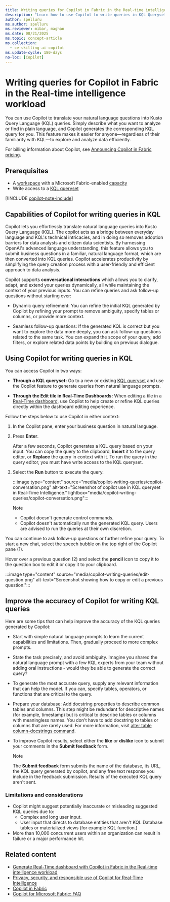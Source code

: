 ```yaml
---
title: Writing queries for Copilot in Fabric in the Real-time intelligence workload
description: "Learn how to use Copilot to write queries in KQL Queryset."
author: spelluru
ms.author: spelluru
ms.reviewer: mibar, maghan
ms.date: 08/21/2025
ms.topic: concept-article
ms.collection:
  - ce-skilling-ai-copilot
ms.update-cycle: 180-days
no-loc: [Copilot]
---
```


# Writing queries for Copilot in Fabric in the Real-time intelligence workload

You can use Copilot to translate your natural language questions into Kusto Query Language (KQL) queries. Simply describe what you want to analyze or find in plain language, and Copilot generates the corresponding KQL query for you. This feature makes it easier for anyone—regardless of their familiarity with KQL—to explore and analyze data efficiently.

For billing information about Copilot, see [Announcing Copilot in Fabric pricing](https://blog.fabric.microsoft.com/en-us/blog/announcing-fabric-copilot-pricing-2/).

## Prerequisites

- A [workspace](../fundamentals/create-workspaces.md) with a Microsoft Fabric-enabled [capacity](../enterprise/licenses.md#capacity)
- Write access to a [KQL queryset](../real-time-analytics/create-query-set.md)

[!INCLUDE [copilot-note-include](../includes/copilot-note-include.md)]

## Capabilities of Copilot for writing queries in KQL

Copilot lets you effortlessly translate natural language queries into Kusto Query Language (KQL). The copilot acts as a bridge between everyday language and KQL's technical intricacies, and in doing so removes adoption barriers for data analysts and citizen data scientists. By harnessing OpenAI's advanced language understanding, this feature allows you to submit business questions in a familiar, natural language format, which are then converted into KQL queries. Copilot accelerates productivity by simplifying the query creation process with a user-friendly and efficient approach to data analysis.

Copilot supports **conversational interactions** which allows you to clarify, adapt, and extend your queries dynamically, all while maintaining the context of your previous inputs. You can refine queries and ask follow-up questions without starting over:

- Dynamic query refinement: You can refine the initial KQL generated by Copilot by refining your prompt to remove ambiguity, specify tables or columns, or provide more context.

- Seamless follow-up questions: If the generated KQL is correct but you want to explore the data more deeply, you can ask follow-up questions related to the same task. You can expand the scope of your query, add filters, or explore related data points by building on previous dialogue.

## Using Copilot for writing queries in KQL

You can access Copilot in two ways:

- **Through a KQL queryset:**
  Go to a new or existing [KQL queryset](../real-time-intelligence/kusto-query-set.md) and use the Copilot feature to generate queries from natural language prompts.

- **Through the Edit tile in Real-Time Dashboards:**
  When editing a tile in a [Real-Time dashboard](../real-time-intelligence/dashboard-real-time-create.md), use Copilot to help create or refine KQL queries directly within the dashboard editing experience.

Follow the steps below to use Copilot in either context:

1. In the Copilot pane, enter your business question in natural language.

1. Press **Enter**.

    After a few seconds, Copilot generates a KQL query based on your input. You can copy the query to the clipboard, **Insert** it to the query editor, or **Replace** the query in context with it. To run the query in the query editor, you must have write access to the KQL queryset.

1. Select the **Run** button to execute the query.

   :::image type="content" source="media/copilot-writing-queries/copilot-conversation.png" alt-text="Screenshot of copilot use in KQL queryset in Real-Time Intelligence." lightbox="media/copilot-writing-queries/copilot-conversation.png":::

   > [!NOTE]
   > - Copilot doesn't generate control commands.
   > - Copilot doesn't automatically run the generated KQL query. Users are advised to run the queries at their own discretion.

You can continue to ask follow-up questions or further refine your query. To start a new chat, select the speech bubble on the top right of the Copilot pane (1).

Hover over a previous question (2) and select the **pencil** icon to copy it to the question box to edit it or copy it to your clipboard.

:::image type="content" source="media/copilot-writing-queries/edit-question.png" alt-text="Screenshot showing how to copy or edit a previous question.":::

## Improve the accuracy of Copilot for writing KQL queries

Here are some tips that can help improve the accuracy of the KQL queries generated by Copilot:

- Start with simple natural language prompts to learn the current capabilities and limitations. Then, gradually proceed to more complex prompts.
- State the task precisely, and avoid ambiguity. Imagine you shared the natural language prompt with a few KQL experts from your team without adding oral instructions - would they be able to generate the correct query?
- To generate the most accurate query, supply any relevant information that can help the model. If you can, specify tables, operators, or functions that are critical to the query.
- Prepare your database:
  Add docstring properties to describe common tables and columns. This step might be redundant for descriptive names (for example, timestamp) but is critical to describe tables or columns with meaningless names. You don't have to add docstring to tables or columns that are rarely used. For more information, visit [alter table column-docstrings command](/azure/data-explorer/kusto/management/alter-column-docstrings?context=/fabric/context/context-rta&pivots=fabric).
- To improve Copilot results, select either the **like** or **dislike** icon to submit your comments in the **Submit feedback** form.

    > [!NOTE]  
    > The **Submit feedback** form submits the name of the database, its URL, the KQL query generated by copilot, and any free text response you include in the feedback submission. Results of the executed KQL query aren't sent.

### Limitations and considerations

- Copilot might suggest potentially inaccurate or misleading suggested KQL queries due to:
  - Complex and long user input.
  - User input that directs to database entities that aren't KQL Database tables or materialized views (for example KQL function.)
- More than 10,000 concurrent users within an organization can result in failure or a major performance hit.

## Related content

- [Generate Real-Time dashboard with Copilot in Fabric in the Real-time intelligence workload](copilot-generate-dashboard.md)
- [Privacy, security, and responsible use of Copilot for Real-Time Intelligence](../fundamentals/copilot-real-time-intelligence-privacy-security.md)
- [Copilot in Fabric](../fundamentals/copilot-fabric-overview.md)
- [Copilot for Microsoft Fabric: FAQ](../fundamentals/copilot-faq-fabric.yml)
